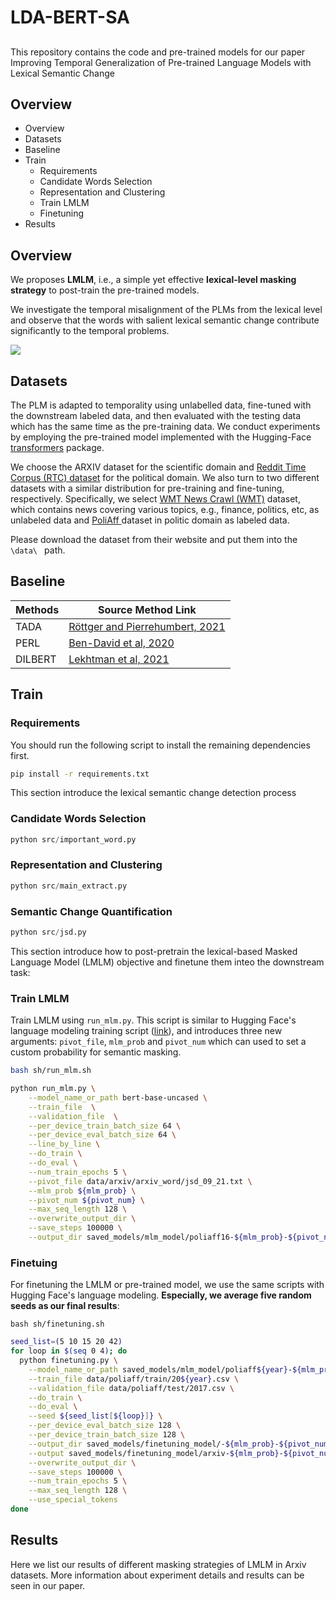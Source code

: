 # LDA-BERT-SA
## 

This repository contains the code and pre-trained models for our paper Improving Temporal Generalization of Pre-trained Language Models with Lexical Semantic Change



## Overview

- Overview
- Datasets
- Baseline
- Train
  - Requirements
  - Candidate Words Selection
  - Representation and Clustering
  - Train LMLM
  - Finetuning
- Results



## Overview

We proposes **LMLM**, i.e., a simple yet effective **lexical-level masking strategy** to post-train the pre-trained models.

We investigate the temporal misalignment of the PLMs from the lexical level and observe that the words with salient lexical semantic change contribute significantly to the temporal problems. 

![](pipeline.png)



## Datasets

The PLM is adapted to temporality using unlabelled data, fine-tuned with the downstream labeled data, and then evaluated with the testing data which has the same time as the pre-training data. We conduct experiments by employing the pre-trained model implemented with the Hugging-Face [transformers](https://huggingface.co/models) package.

We choose the ARXIV dataset for the scientific domain and [Reddit Time Corpus (RTC) dataset](https://github.com/paul-rottger/temporal-adaptation) for the political domain.
We also turn to two different datasets with a similar distribution for pre-training and fine-tuning, respectively. Specifically, we select [WMT News Crawl (WMT)](https://data.statmt.org/news-crawl/) dataset, which contains news covering various topics, e.g., finance, politics, etc, as unlabeled data and [PoliAff ](https://github.com/Kel-Lu/time-waits-for-no-one)dataset  in politic domain as labeled data.

Please download the dataset from their website and put them into the `\data\ ` path.



## Baseline

| Methods | Source Method Link                                           |
| ------- | ------------------------------------------------------------ |
| TADA    | [Röttger and Pierrehumbert, 2021](https://arxiv.org/pdf/2104.08116.pdf) |
| PERL    | [Ben-David et al, 2020](https://direct.mit.edu/tacl/article/doi/10.1162/tacl_a_00328/96489) |
| DILBERT | [Lekhtman et al, 2021](https://aclanthology.org/2021.emnlp-main.20/) |



## Train

### Requirements

You should run the following script to install the remaining dependencies first.

```bash
pip install -r requirements.txt
```



This section introduce the lexical semantic change detection process

### Candidate Words Selection

```python
python src/important_word.py
```

### Representation and Clustering

```python
python src/main_extract.py
```

### Semantic Change Quantification

```python
python src/jsd.py
```



This section introduce how to post-pretrain the lexical-based Masked Language Model (LMLM) objective and finetune them inteo the downstream task: 

### Train LMLM

Train LMLM using `run_mlm.py`. This script is similar to Hugging Face's language modeling training script ([link](https://github.com/huggingface/transformers/tree/master/examples/pytorch/language-modeling)), and introduces three new arguments: `pivot_file`,  `mlm_prob` and `pivot_num` which can used to set a custom probability for semantic masking.


```bash
bash sh/run_mlm.sh
```

```bash
python run_mlm.py \
    --model_name_or_path bert-base-uncased \
    --train_file  \
    --validation_file  \
    --per_device_train_batch_size 64 \
    --per_device_eval_batch_size 64 \
    --line_by_line \
    --do_train \
    --do_eval \
    --num_train_epochs 5 \
    --pivot_file data/arxiv/arxiv_word/jsd_09_21.txt \
    --mlm_prob ${mlm_prob} \
    --pivot_num ${pivot_num} \
    --max_seq_length 128 \
    --overwrite_output_dir \
    --save_steps 100000 \
    --output_dir saved_models/mlm_model/poliaff16-${mlm_prob}-${pivot_num}-mlm-${gpu_num}gpu
```



### Finetuing

For finetuning the LMLM or pre-trained model,  we use the same scripts with Hugging Face's language modeling. **Especially, we average five random seeds as our final results**:

```
bash sh/finetuning.sh
```

```bash
seed_list=(5 10 15 20 42)
for loop in $(seq 0 4); do
  python finetuning.py \
    --model_name_or_path saved_models/mlm_model/poliaff${year}-${mlm_prob}-${pivot_num}-mlm-${gpu_num}gpu \
    --train_file data/poliaff/train/20${year}.csv \
    --validation_file data/poliaff/test/2017.csv \
    --do_train \
    --do_eval \
    --seed ${seed_list[${loop}]} \
    --per_device_eval_batch_size 128 \
    --per_device_train_batch_size 128 \
    --output_dir saved_models/finetuning_model/-${mlm_prob}-${pivot_num}-${year}-17-${gpu_num}gpu/${seed_list[$loop]} \
    --output saved_models/finetuning_model/arxiv-${mlm_prob}-${pivot_num}-${year}-17-${gpu_num}gpu/${seed_list[$loop]} \
    --overwrite_output_dir \
    --save_steps 100000 \
    --num_train_epochs 5 \
    --max_seq_length 128 \
    --use_special_tokens
done
```



## Results

Here we list our results of different masking strategies of LMLM in Arxiv datasets. More information about experiment details and results can be seen in our paper.
